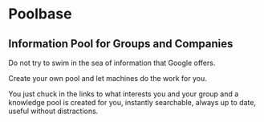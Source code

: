 # Poolbase

## Information Pool for Groups and Companies

Do not try to swim in the sea of information that Google offers.

Create your own pool and let machines do the work for you.

You just chuck in the links to what interests you and your group and a knowledge pool is created for you, instantly searchable, always up to date, useful without distractions.
